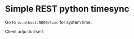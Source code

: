 # Simple REST python timesync

Go to `` localhost:5000/time `` for system time. 

Client adjusts itself.
